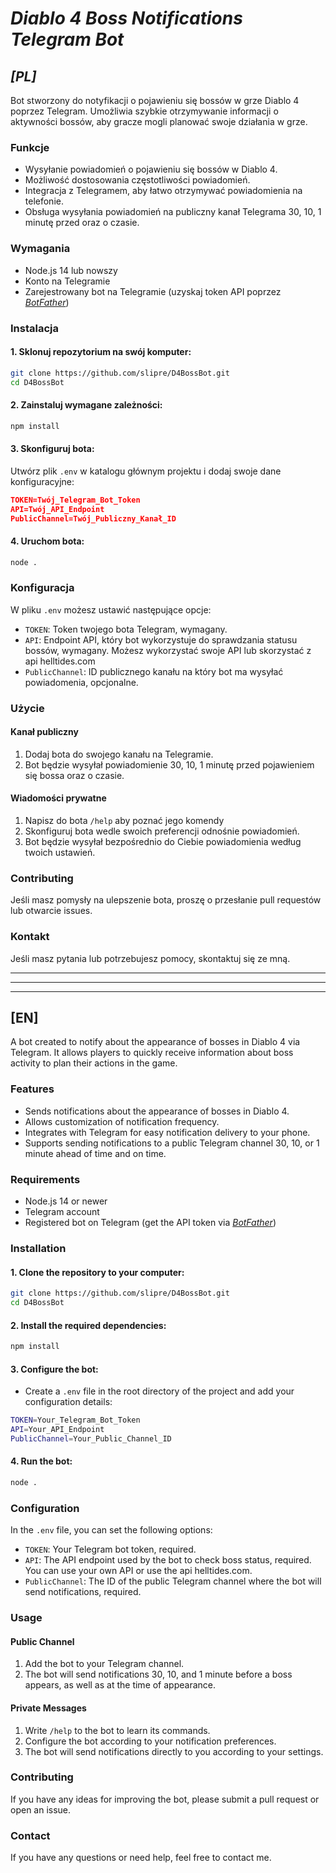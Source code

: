 # ***Diablo 4 Boss Notifications Telegram Bot***

## ***[PL]***

Bot stworzony do notyfikacji o pojawieniu się bossów w grze Diablo 4 poprzez Telegram. 
Umożliwia szybkie otrzymywanie informacji o aktywności bossów, aby gracze mogli planować swoje działania w grze.

### Funkcje
- Wysyłanie powiadomień o pojawieniu się bossów w Diablo 4.
- Możliwość dostosowania częstotliwości powiadomień.
- Integracja z Telegramem, aby łatwo otrzymywać powiadomienia na telefonie.
- Obsługa wysyłania powiadomień na publiczny kanał Telegrama 30, 10, 1 minutę przed oraz o czasie.

### Wymagania
- Node.js 14 lub nowszy
- Konto na Telegramie
- Zarejestrowany bot na Telegramie (uzyskaj token API poprzez [_BotFather_](https://telegram.me/BotFather))

### Instalacja

#### 1. Sklonuj repozytorium na swój komputer:

```bash
git clone https://github.com/slipre/D4BossBot.git
cd D4BossBot
```
#### 2. Zainstaluj wymagane zależności:

```bash
npm install
```

#### 3. Skonfiguruj bota:
Utwórz plik `.env` w katalogu głównym projektu i dodaj swoje dane konfiguracyjne:

```json
TOKEN=Twój_Telegram_Bot_Token
API=Twój_API_Endpoint
PublicChannel=Twój_Publiczny_Kanał_ID
```

#### 4. Uruchom bota:

```bash
node .
```

### Konfiguracja

W pliku `.env` możesz ustawić następujące opcje:
- `TOKEN`: Token twojego bota Telegram, wymagany.
- `API`: Endpoint API, który bot wykorzystuje do sprawdzania statusu bossów, wymagany. Możesz wykorzystać swoje API lub skorzystać z api helltides.com
- `PublicChannel`: ID publicznego kanału na który bot ma wysyłać powiadomenia, opcjonalne.

### Użycie

#### Kanał publiczny

1. Dodaj bota do swojego kanału na Telegramie.
2. Bot będzie wysyłał powiadomienie 30, 10, 1 minutę przed pojawieniem się bossa oraz o czasie.

#### Wiadomości prywatne

1. Napisz do bota `/help` aby poznać jego komendy
2. Skonfiguruj bota wedle swoich preferencji odnośnie powiadomień.
3. Bot będzie wysyłał bezpośrednio do Ciebie powiadomienia według twoich ustawień. 


### Contributing
Jeśli masz pomysły na ulepszenie bota, proszę o przesłanie pull requestów lub otwarcie issues.

### Kontakt
Jeśli masz pytania lub potrzebujesz pomocy, skontaktuj się ze mną.

---
---
---

## [EN]

A bot created to notify about the appearance of bosses in Diablo 4 via Telegram. It allows players to quickly receive information about boss activity to plan their actions in the game.

### Features
- Sends notifications about the appearance of bosses in Diablo 4.
- Allows customization of notification frequency.
- Integrates with Telegram for easy notification delivery to your phone.
- Supports sending notifications to a public Telegram channel 30, 10, or 1 minute ahead of time and on time.

### Requirements
- Node.js 14 or newer
- Telegram account
- Registered bot on Telegram (get the API token via [_BotFather_](https://telegram.me/BotFather))

### Installation

#### 1. Clone the repository to your computer:

```bash
git clone https://github.com/slipre/D4BossBot.git
cd D4BossBot
```
#### 2. Install the required dependencies:

```bash
npm install
```
#### 3. Configure the bot:

- Create a `.env` file in the root directory of the project and add your configuration details:

```bash
TOKEN=Your_Telegram_Bot_Token
API=Your_API_Endpoint
PublicChannel=Your_Public_Channel_ID
```

#### 4. Run the bot:

```bash
node .
```

###  Configuration

In the `.env` file, you can set the following options:

- `TOKEN`: Your Telegram bot token, required.
- `API`: The API endpoint used by the bot to check boss status, required. You can use your own API or use the api helltides.com.
- `PublicChannel`: The ID of the public Telegram channel where the bot will send notifications, required.

###  Usage

#### Public Channel

1. Add the bot to your Telegram channel.
2. The bot will send notifications 30, 10, and 1 minute before a boss appears, as well as at the time of appearance.

#### Private Messages

1. Write `/help` to the bot to learn its commands.
2. Configure the bot according to your notification preferences.
3. The bot will send notifications directly to you according to your settings.

### Contributing

If you have any ideas for improving the bot, please submit a pull request or open an issue.

### Contact

If you have any questions or need help, feel free to contact me.